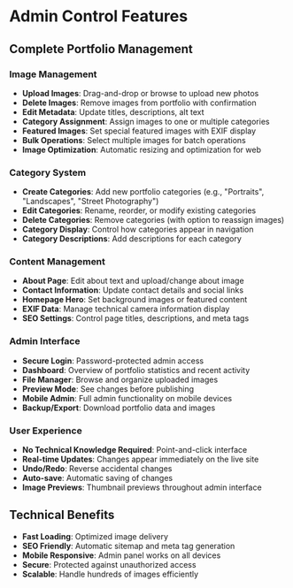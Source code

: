 # Admin Control Features

## Complete Portfolio Management

### Image Management
- **Upload Images**: Drag-and-drop or browse to upload new photos
- **Delete Images**: Remove images from portfolio with confirmation
- **Edit Metadata**: Update titles, descriptions, alt text
- **Category Assignment**: Assign images to one or multiple categories
- **Featured Images**: Set special featured images with EXIF display
- **Bulk Operations**: Select multiple images for batch operations
- **Image Optimization**: Automatic resizing and optimization for web

### Category System
- **Create Categories**: Add new portfolio categories (e.g., "Portraits", "Landscapes", "Street Photography")
- **Edit Categories**: Rename, reorder, or modify existing categories
- **Delete Categories**: Remove categories (with option to reassign images)
- **Category Display**: Control how categories appear in navigation
- **Category Descriptions**: Add descriptions for each category

### Content Management
- **About Page**: Edit about text and upload/change about image
- **Contact Information**: Update contact details and social links
- **Homepage Hero**: Set background images or featured content
- **EXIF Data**: Manage technical camera information display
- **SEO Settings**: Control page titles, descriptions, and meta tags

### Admin Interface
- **Secure Login**: Password-protected admin access
- **Dashboard**: Overview of portfolio statistics and recent activity
- **File Manager**: Browse and organize uploaded images
- **Preview Mode**: See changes before publishing
- **Mobile Admin**: Full admin functionality on mobile devices
- **Backup/Export**: Download portfolio data and images

### User Experience
- **No Technical Knowledge Required**: Point-and-click interface
- **Real-time Updates**: Changes appear immediately on the live site
- **Undo/Redo**: Reverse accidental changes
- **Auto-save**: Automatic saving of changes
- **Image Previews**: Thumbnail previews throughout admin interface

## Technical Benefits
- **Fast Loading**: Optimized image delivery
- **SEO Friendly**: Automatic sitemap and meta tag generation
- **Mobile Responsive**: Admin panel works on all devices
- **Secure**: Protected against unauthorized access
- **Scalable**: Handle hundreds of images efficiently

